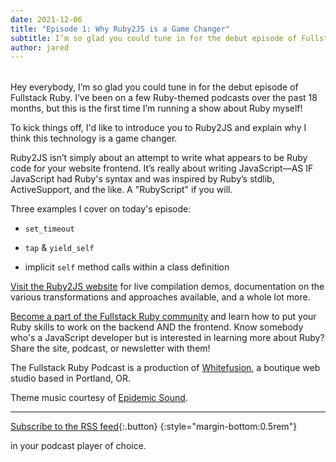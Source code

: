```yaml
---
date: 2021-12-06
title: "Episode 1: Why Ruby2JS is a Game Changer"
subtitle: I’m so glad you could tune in for the debut episode of Fullstack Ruby. I’ve been on a few Ruby-themed podcasts over the past 18 months, but this is the first time I’m running a show about Ruby myself! To kick things off, I'd like to introduce you to Ruby2JS and explain why I think this technology is a game changer.
author: jared
---
```


<div id="buzzsprout-player-9669201" style="margin-bottom:2rem"></div><script src="https://www.buzzsprout.com/1895262/9669201-1-why-ruby2js-is-a-game-changer.js?container_id=buzzsprout-player-9669201&player=small" type="text/javascript" charset="utf-8"></script>

Hey everybody, I’m so glad you could tune in for the debut episode of Fullstack Ruby. I’ve been on a few Ruby-themed podcasts over the past 18 months, but this is the first time I’m running a show about Ruby myself!

To kick things off, I'd like to introduce you to Ruby2JS and explain why I think this technology is a game changer.

Ruby2JS isn’t simply about an attempt to write what appears to be Ruby code for your website frontend. It’s really about writing JavaScript—AS IF JavaScript had Ruby's syntax and was inspired by Ruby’s stdlib, ActiveSupport, and the like. A "RubyScript" if you will.

Three examples I cover on today's episode:

- `set_timeout`

- `tap` & `yield_self`

- implicit `self` method calls within a class definition

[Visit the Ruby2JS website](https://www.ruby2js.com/) for live compilation demos, documentation on the various transformations and approaches available, and a whole lot more.

[Become a part of the Fullstack Ruby community](https://www.fullstackruby.dev/) and learn how to put your Ruby skills to work on the backend AND the frontend. Know somebody who's a JavaScript developer but is interested in learning more about Ruby? Share the site, podcast, or newsletter with them!

The Fullstack Ruby Podcast is a production of [Whitefusion](https://www.whitefusion.studio/), a boutique web studio based in Portland, OR.

Theme music courtesy of [Epidemic Sound](https://www.epidemicsound.com/).

----

[<sl-icon library="remixicon" name="Device/rss-fill"></sl-icon> Subscribe to the RSS feed](https://feeds.buzzsprout.com/1895262.rss){:.button}
{:style="margin-bottom:0.5rem"}

in your podcast player of choice.